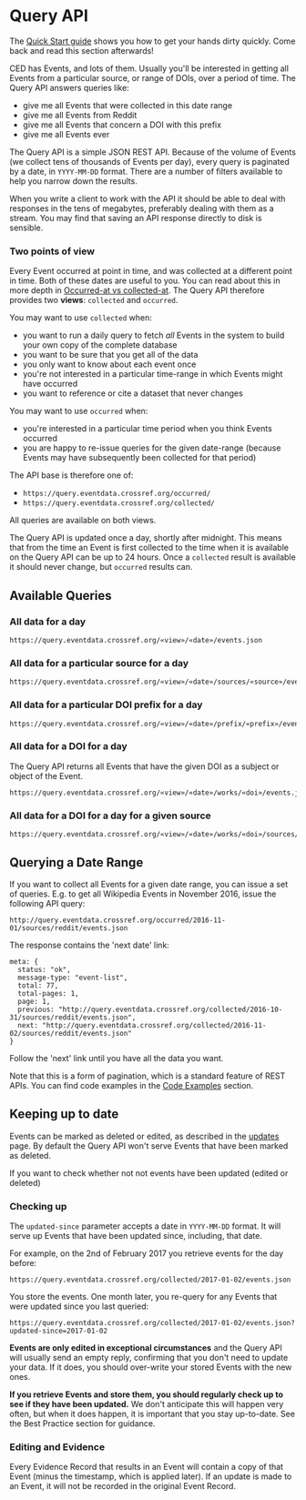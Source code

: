 # Query API

The [Quick Start guide](quickstart) shows you how to get your hands dirty quickly. Come back and read this section afterwards!

CED has Events, and lots of them. Usually you'll be interested in getting all Events from a particular source, or range of DOIs, over a period of time. The Query API answers queries like:

 - give me all Events that were collected in this date range
 - give me all Events from Reddit
 - give me all Events that concern a DOI with this prefix
 - give me all Events ever

The Query API is a simple JSON REST API. Because of the volume of Events (we collect tens of thousands of Events per day), every query is paginated by a date, in `YYYY-MM-DD` format. There are a number of filters available to help you narrow down the results.

When you write a client to work with the API it should be able to deal with responses in the tens of megabytes, preferably dealing with them as a stream. You may find that saving an API response directly to disk is sensible.

### Two points of view

Every Event occurred at point in time, and was collected at a different point in time. Both of these dates are useful to you. You can read about this in more depth in [Occurred-at vs collected-at](concepts#concept-timescales). The Query API therefore provides two **views**: `collected` and `occurred`.

You may want to use `collected` when:

 - you want to run a daily query to fetch *all* Events in the system to build your own copy of the complete database
 - you want to be sure that you get all of the data
 - you only want to know about each event once
 - you're not interested in a particular time-range in which Events might have occurred
 - you want to reference or cite a dataset that never changes

You may want to use `occurred` when:

 - you're interested in a particular time period when you think Events occurred
 - you are happy to re-issue queries for the given date-range (because Events may have subsequently been collected for that period)


The API base is therefore one of:

  - `https://query.eventdata.crossref.org/occurred/`
  - `https://query.eventdata.crossref.org/collected/`

All queries are available on both views.

The Query API is updated once a day, shortly after midnight. This means that from the time an Event is first collected to the time when it is available on the Query API can be up to 24 hours. Once a `collected` result is available it should never change, but `occurred` results can.

## Available Queries

<!-- TODO REAL WORKING QUERIES
 -->
<a name="quick-start" id="quick-start"></a>

### All data for a day

    https://query.eventdata.crossref.org/«view»/«date»/events.json

### All data for a particular source for a day

    https://query.eventdata.crossref.org/«view»/«date»/sources/«source»/events.json

### All data for a particular DOI prefix for a day

    https://query.eventdata.crossref.org/«view»/«date»/prefix/«prefix»/events.json

### All data for a DOI for a day

The Query API returns all Events that have the given DOI as a subject or object of the Event.

    https://query.eventdata.crossref.org/«view»/«date»/works/«doi»/events.json

### All data for a DOI for a day for a given source

    https://query.eventdata.crossref.org/«view»/«date»/works/«doi»/sources/«source»/events.json

## Querying a Date Range

If you want to collect all Events for a given date range, you can issue a set of queries. E.g. to get all Wikipedia Events in November 2016, issue the following API query:

<!-- TODO WORKING QUERY -->

`http://query.eventdata.crossref.org/occurred/2016-11-01/sources/reddit/events.json`

The response contains the 'next date' link:

    meta: {
      status: "ok",
      message-type: "event-list",
      total: 77,
      total-pages: 1,
      page: 1,
      previous: "http://query.eventdata.crossref.org/collected/2016-10-31/sources/reddit/events.json",
      next: "http://query.eventdata.crossref.org/collected/2016-11-02/sources/reddit/events.json"
    }

Follow the 'next' link until you have all the data you want.

Note that this is a form of pagination, which is a standard feature of REST APIs. You can find code examples in the [Code Examples](#appendix-code-examples) section.

## Keeping up to date

Events can be marked as deleted or edited, as described in the [updates](../data/updates) page. By default the Query API won't serve Events that have been marked as deleted. 

If you want to check whether not not events have been updated (edited or deleted)


### Checking up

The `updated-since` parameter accepts a date in `YYYY-MM-DD` format. It will serve up Events that have been updated since, including, that date.

For example, on the 2nd of February 2017 you retrieve events for the day before:

    https://query.eventdata.crossref.org/collected/2017-01-02/events.json

You store the events. One month later, you re-query for any Events that were updated since you last queried:

    https://query.eventdata.crossref.org/collected/2017-01-02/events.json?updated-since=2017-01-02

**Events are only edited in exceptional circumstances** and the Query API will usually send an empty reply, confirming that you don't need to update your data. If it does, you should over-write your stored Events with the new ones. 

**If you retrieve Events and store them, you should regularly check up to see if they have been updated.** We don't anticipate this will happen very often, but when it does happen, it is important that you stay up-to-date. See the Best Practice section for guidance.

### Editing and Evidence

Every Evidence Record that results in an Event will contain a copy of that Event (minus the timestamp, which is applied later). If an update is made to an Event, it will not be recorded in the original Event Record.
